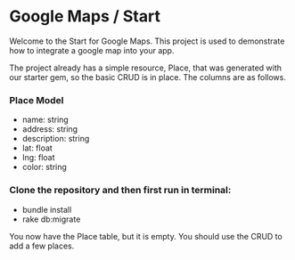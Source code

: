 # Google Maps / Start

Welcome to the Start for Google Maps.
This project is used to demonstrate how to integrate a google map into your app.

The project already has a simple resource,  Place, that was generated with our starter gem, so the basic CRUD is in place.  The columns are as follows.

### Place Model
 - name: string
 - address: string
 - description: string
 - lat: float
 - lng: float
 - color: string

### Clone the repository and then first run in terminal:
- bundle install
- rake db:migrate

You now have the Place table, but it is empty.  You should use the CRUD to add a few places.
